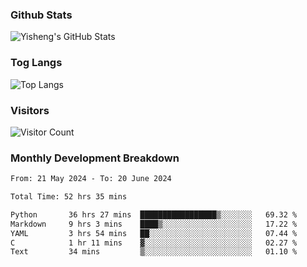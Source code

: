### Github Stats
![Yisheng's GitHub Stats](https://github-readme-stats-9qabuvhk1-gongyisheng.vercel.app/api?username=gongyisheng&count_private=true&show_icons=true)
### Tog Langs
![Top Langs](https://github-readme-stats-9qabuvhk1-gongyisheng.vercel.app/api/top-langs/?username=gongyisheng&layout=compact)
### Visitors
![Visitor Count](https://profile-counter.glitch.me/gongyisheng/count.svg)
### Monthly Development Breakdown
<!--START_SECTION:waka-->

```txt
From: 21 May 2024 - To: 20 June 2024

Total Time: 52 hrs 35 mins

Python       36 hrs 27 mins  █████████████████▒░░░░░░░   69.32 %
Markdown     9 hrs 3 mins    ████▒░░░░░░░░░░░░░░░░░░░░   17.22 %
YAML         3 hrs 54 mins   ██░░░░░░░░░░░░░░░░░░░░░░░   07.44 %
C            1 hr 11 mins    ▓░░░░░░░░░░░░░░░░░░░░░░░░   02.27 %
Text         34 mins         ▒░░░░░░░░░░░░░░░░░░░░░░░░   01.10 %
```

<!--END_SECTION:waka-->
